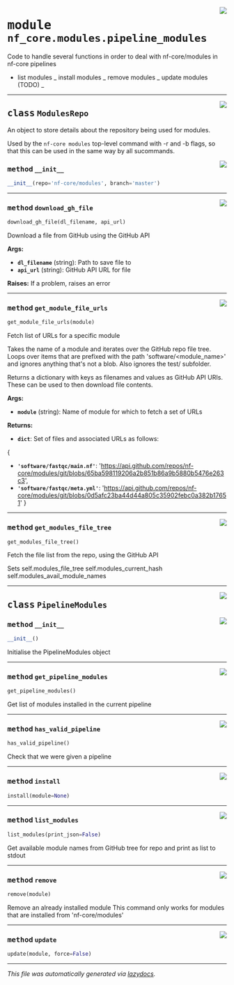 <!-- markdownlint-disable -->

<a href="../../../../../../tools/nf_core/modules/pipeline_modules.py#L0"><img align="right" style="float:right;" src="https://img.shields.io/badge/-source-cccccc?style=flat-square"></a>

# <kbd>module</kbd> `nf_core.modules.pipeline_modules`

Code to handle several functions in order to deal with nf-core/modules in nf-core pipelines

- list modules _ install modules _ remove modules _ update modules (TODO) _

---

<a href="../../../../../../tools/nf_core/modules/pipeline_modules.py#L39"><img align="right" style="float:right;" src="https://img.shields.io/badge/-source-cccccc?style=flat-square"></a>

## <kbd>class</kbd> `ModulesRepo`

An object to store details about the repository being used for modules.

Used by the `nf-core modules` top-level command with -r and -b flags, so that this can be used in the same way by all sucommands.

<a href="../../../../../../tools/nf_core/modules/pipeline_modules.py#L47"><img align="right" style="float:right;" src="https://img.shields.io/badge/-source-cccccc?style=flat-square"></a>

### <kbd>method</kbd> `__init__`

```python
__init__(repo='nf-core/modules', branch='master')
```

---

<a href="../../../../../../tools/nf_core/modules/pipeline_modules.py#L114"><img align="right" style="float:right;" src="https://img.shields.io/badge/-source-cccccc?style=flat-square"></a>

### <kbd>method</kbd> `download_gh_file`

```python
download_gh_file(dl_filename, api_url)
```

Download a file from GitHub using the GitHub API

**Args:**

- <b>`dl_filename`</b> (string): Path to save file to
- <b>`api_url`</b> (string): GitHub API URL for file

**Raises:**
If a problem, raises an error

---

<a href="../../../../../../tools/nf_core/modules/pipeline_modules.py#L82"><img align="right" style="float:right;" src="https://img.shields.io/badge/-source-cccccc?style=flat-square"></a>

### <kbd>method</kbd> `get_module_file_urls`

```python
get_module_file_urls(module)
```

Fetch list of URLs for a specific module

Takes the name of a module and iterates over the GitHub repo file tree. Loops over items that are prefixed with the path 'software/<module_name>' and ignores anything that's not a blob. Also ignores the test/ subfolder.

Returns a dictionary with keys as filenames and values as GitHub API URIs. These can be used to then download file contents.

**Args:**

- <b>`module`</b> (string): Name of module for which to fetch a set of URLs

**Returns:**

- <b>`dict`</b>: Set of files and associated URLs as follows:

{

- <b>`'software/fastqc/main.nf'`</b>: 'https://api.github.com/repos/nf-core/modules/git/blobs/65ba598119206a2b851b86a9b5880b5476e263c3',
- <b>`'software/fastqc/meta.yml'`</b>: 'https://api.github.com/repos/nf-core/modules/git/blobs/0d5afc23ba44d44a805c35902febc0a382b17651' }

---

<a href="../../../../../../tools/nf_core/modules/pipeline_modules.py#L54"><img align="right" style="float:right;" src="https://img.shields.io/badge/-source-cccccc?style=flat-square"></a>

### <kbd>method</kbd> `get_modules_file_tree`

```python
get_modules_file_tree()
```

Fetch the file list from the repo, using the GitHub API

Sets self.modules_file_tree self.modules_current_hash self.modules_avail_module_names

---

<a href="../../../../../../tools/nf_core/modules/pipeline_modules.py#L142"><img align="right" style="float:right;" src="https://img.shields.io/badge/-source-cccccc?style=flat-square"></a>

## <kbd>class</kbd> `PipelineModules`

<a href="../../../../../../tools/nf_core/modules/pipeline_modules.py#L143"><img align="right" style="float:right;" src="https://img.shields.io/badge/-source-cccccc?style=flat-square"></a>

### <kbd>method</kbd> `__init__`

```python
__init__()
```

Initialise the PipelineModules object

---

<a href="../../../../../../tools/nf_core/modules/pipeline_modules.py#L291"><img align="right" style="float:right;" src="https://img.shields.io/badge/-source-cccccc?style=flat-square"></a>

### <kbd>method</kbd> `get_pipeline_modules`

```python
get_pipeline_modules()
```

Get list of modules installed in the current pipeline

---

<a href="../../../../../../tools/nf_core/modules/pipeline_modules.py#L300"><img align="right" style="float:right;" src="https://img.shields.io/badge/-source-cccccc?style=flat-square"></a>

### <kbd>method</kbd> `has_valid_pipeline`

```python
has_valid_pipeline()
```

Check that we were given a pipeline

---

<a href="../../../../../../tools/nf_core/modules/pipeline_modules.py#L198"><img align="right" style="float:right;" src="https://img.shields.io/badge/-source-cccccc?style=flat-square"></a>

### <kbd>method</kbd> `install`

```python
install(module=None)
```

---

<a href="../../../../../../tools/nf_core/modules/pipeline_modules.py#L151"><img align="right" style="float:right;" src="https://img.shields.io/badge/-source-cccccc?style=flat-square"></a>

### <kbd>method</kbd> `list_modules`

```python
list_modules(print_json=False)
```

Get available module names from GitHub tree for repo and print as list to stdout

---

<a href="../../../../../../tools/nf_core/modules/pipeline_modules.py#L242"><img align="right" style="float:right;" src="https://img.shields.io/badge/-source-cccccc?style=flat-square"></a>

### <kbd>method</kbd> `remove`

```python
remove(module)
```

Remove an already installed module This command only works for modules that are installed from 'nf-core/modules'

---

<a href="../../../../../../tools/nf_core/modules/pipeline_modules.py#L238"><img align="right" style="float:right;" src="https://img.shields.io/badge/-source-cccccc?style=flat-square"></a>

### <kbd>method</kbd> `update`

```python
update(module, force=False)
```

---

_This file was automatically generated via [lazydocs](https://github.com/ml-tooling/lazydocs)._
